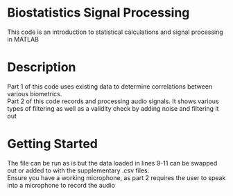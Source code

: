# Biostatistics Signal Processing

This code is an introduction to statistical calculations and signal processing in MATLAB 

# Description
Part 1 of this code uses existing data to determine correlations between various biometrics.  
Part 2 of this code records and processing audio signals. It shows various types of filtering as well as a validity check by adding noise and filtering it out  

# Getting Started
The file can be run as is but the data loaded in lines 9-11 can be swapped out or added to with the supplementary .csv files.  
Ensure you have a working microphone, as part 2 requires the user to speak into a microphone to record the audio  
